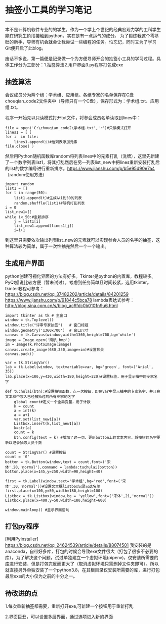 # 抽签小工具的学习笔记
---
本不是计算机软件专业的的学生，作为一个学上个世纪的经典宏观力学的工科学生能在研究生阶段接触到python，实在是有一点运气的成分。
为了锻炼我这个零基础的新手，导师有机会就会让我尝试一些编程的任务。怕忘记，同时又为了学习Git便开启了此blog。

废话不多说，第一篇便是记录做一个为方便导师开会的抽签小工具的学习过程。具体工作分为三部分：1.抽签算法2.用户界面3.py程序打包成exe

## 抽签算法
会议成员分为两个组：学术组、应用组。各组专家的名单保存在C盘chouqian_code2文件夹中（导师只有一个C盘），保存形式为：学术组.txt、应用组.txt。

程序一开始先以只读模式打开txt文件，将参会成员名单读取到lines中：
```
file = open('C:\chouqian_code2\学术组.txt','r')#只读模式打开
lines1 = [ ]
for i  in file:
    lines1.append(i)#给列表添加元素
file.close( )
```
然后用Python随机函数库random将列表lines中的元素打乱（洗牌），这里先新建了一个数字列表list1，将其打乱然后在另一列表list_new中把lines重新安装打乱后的list的数字编号进行重新排序。https://www.jianshu.com/p/b5e95d90e7a4 （random使用方法）
```
import random
list1 = []
for t in range(50):
    list1.append(t)#生成从1到50的列表
    random.shuffle(list1)#随机打乱列表
i = 0
list_new1=[]
while i< 50:#重新排序
    j = list1[i]
    list_new1.append(lines1[j])
    i=i+1
```
到这里只需要依次输出列表list_new的元素就可以实现参会人员的名字的抽签，这种算法较为简单，属于一次性抽完然后一个一个输出。

## 生成用户界面
python创建可视化界面的方法有好多。Tkinter是python的内置库，教程较多。PyQt据说比较方便（暂未试过），考虑到任务简单且时间较紧，选用tkinter。
tkinter教程可参考：
https://blog.csdn.net/qq_37482202/article/details/84201259  https://www.jianshu.com/p/91844c5bca78
lambda表达式参考：
http://blog.sina.com.cn/s/blog_ac9fdc0b0101n9u6.html
```
import tkinter as tk # 主窗口
window = tk.Toplevel()
window.title("评审专家抽签")   # 窗口标题
window.geometry('1360x700')  # 窗口尺寸 
canvas = tk.Canvas(window,width=1360,height=700,bg='white')
image = Image.open('南航.bmp')
im = ImageTk.PhotoImage(image)
canvas.create_image(680,350,image=im)#设置背景
canvas.pack()

var = tk.StringVar()
lab = tk.Label(window, textvariable=var, bg='green', font=('Arial', 35))
lab.place(x=100,y=430,width=180,height=220)#设置标签，用于显示抽中的专家名字

def tuchulai(btn):#设置按钮函数，点一次按钮，即在var中显示抽中的专家名字，并且在文本框中写入已经被抽过的所有专家的名字
    global count#定义一个全局变量，用于计数
    k = count
    a = int(k)
    a = a+1
    var.set(list_new1[a])
    Listbox.insert(k,list_new1[a])
    k=str(a)
    count = k
    btn.config(text = k) #增加了这一句，更新button上的文本内容，将按钮的名字更新以记录抽取人员个数

count = StringVar() #设置按钮
count = '0' 
botton = tk.Button(window,text = count,font=('宋体',20,'normal'),command = lambda:tuchulai(botton)) 
botton.place(x=145,y=250,width=90,height=40)

first = tk.Label(window,text='学术组',bg='red',font=('宋体',30,'normal'))#设置文本框listbox记录已选名单
first.place(x=100,y=50,width=180,height=100)
Listbox = tk.Listbox(window,bg = 'yellow',font=('宋体',21,'normal'))
Listbox.place(x=400,y=50,width=180,height=600)

window.mainloop() #显示界面语句
```
## 打包py程序
[利用Pyinstaller] https://blog.csdn.net/qq_24624539/article/details/88074501
我安装的是anaconda，自带好多库，打包的时候会导致exe文件很大（打包了很多不必要的库），为了解决这个问题，试过单独建立一个虚拟环境(pipenv)，仅安装所需要的库进行安装，但是打包完反而更大了（取消虚拟环境只需删掉文件夹即可）。所以就直接另外单独安装了一个python3.8，在其根目录仅安装所需要的库，进行打包最后exe的大小仅为之前的十分之一。

## 待改进的点
1.每次重新抽签都需要，重新打开exe,可新建一个按钮用于重新打乱

2.界面巨丑，可以设置多层界面，通过选项进入新的界面


